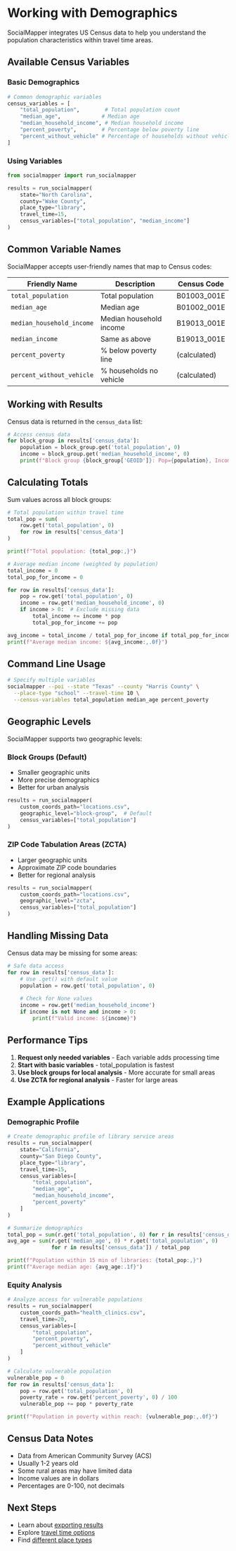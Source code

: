 # Working with Demographics

SocialMapper integrates US Census data to help you understand the population characteristics within travel time areas.

## Available Census Variables

### Basic Demographics

```python
# Common demographic variables
census_variables = [
    "total_population",        # Total population count
    "median_age",             # Median age
    "median_household_income", # Median household income
    "percent_poverty",        # Percentage below poverty line
    "percent_without_vehicle" # Percentage of households without vehicles
]
```

### Using Variables

```python
from socialmapper import run_socialmapper

results = run_socialmapper(
    state="North Carolina",
    county="Wake County", 
    place_type="library",
    travel_time=15,
    census_variables=["total_population", "median_income"]
)
```

## Common Variable Names

SocialMapper accepts user-friendly names that map to Census codes:

| Friendly Name | Description | Census Code |
|--------------|-------------|-------------|
| `total_population` | Total population | B01003_001E |
| `median_age` | Median age | B01002_001E |
| `median_household_income` | Median household income | B19013_001E |
| `median_income` | Same as above | B19013_001E |
| `percent_poverty` | % below poverty line | (calculated) |
| `percent_without_vehicle` | % households no vehicle | (calculated) |

## Working with Results

Census data is returned in the `census_data` list:

```python
# Access census data
for block_group in results['census_data']:
    population = block_group.get('total_population', 0)
    income = block_group.get('median_household_income', 0)
    print(f"Block group {block_group['GEOID']}: Pop={population}, Income=${income}")
```

## Calculating Totals

Sum values across all block groups:

```python
# Total population within travel time
total_pop = sum(
    row.get('total_population', 0) 
    for row in results['census_data']
)

print(f"Total population: {total_pop:,}")

# Average median income (weighted by population)
total_income = 0
total_pop_for_income = 0

for row in results['census_data']:
    pop = row.get('total_population', 0)
    income = row.get('median_household_income', 0)
    if income > 0:  # Exclude missing data
        total_income += income * pop
        total_pop_for_income += pop

avg_income = total_income / total_pop_for_income if total_pop_for_income > 0 else 0
print(f"Average median income: ${avg_income:,.0f}")
```

## Command Line Usage

```bash
# Specify multiple variables
socialmapper --poi --state "Texas" --county "Harris County" \
  --place-type "school" --travel-time 10 \
  --census-variables total_population median_age percent_poverty
```

## Geographic Levels

SocialMapper supports two geographic levels:

### Block Groups (Default)
- Smaller geographic units
- More precise demographics
- Better for urban analysis

```python
results = run_socialmapper(
    custom_coords_path="locations.csv",
    geographic_level="block-group",  # Default
    census_variables=["total_population"]
)
```

### ZIP Code Tabulation Areas (ZCTA)
- Larger geographic units
- Approximate ZIP code boundaries
- Better for regional analysis

```python
results = run_socialmapper(
    custom_coords_path="locations.csv",
    geographic_level="zcta",
    census_variables=["total_population"]
)
```

## Handling Missing Data

Census data may be missing for some areas:

```python
# Safe data access
for row in results['census_data']:
    # Use .get() with default value
    population = row.get('total_population', 0)
    
    # Check for None values
    income = row.get('median_household_income')
    if income is not None and income > 0:
        print(f"Valid income: ${income}")
```

## Performance Tips

1. **Request only needed variables** - Each variable adds processing time
2. **Start with basic variables** - total_population is fastest
3. **Use block groups for local analysis** - More accurate for small areas
4. **Use ZCTA for regional analysis** - Faster for large areas

## Example Applications

### Demographic Profile

```python
# Create demographic profile of library service areas
results = run_socialmapper(
    state="California",
    county="San Diego County",
    place_type="library",
    travel_time=15,
    census_variables=[
        "total_population",
        "median_age",
        "median_household_income",
        "percent_poverty"
    ]
)

# Summarize demographics
total_pop = sum(r.get('total_population', 0) for r in results['census_data'])
avg_age = sum(r.get('median_age', 0) * r.get('total_population', 0) 
              for r in results['census_data']) / total_pop

print(f"Population within 15 min of libraries: {total_pop:,}")
print(f"Average median age: {avg_age:.1f}")
```

### Equity Analysis

```python
# Analyze access for vulnerable populations
results = run_socialmapper(
    custom_coords_path="health_clinics.csv",
    travel_time=20,
    census_variables=[
        "total_population",
        "percent_poverty",
        "percent_without_vehicle"
    ]
)

# Calculate vulnerable population
vulnerable_pop = 0
for row in results['census_data']:
    pop = row.get('total_population', 0)
    poverty_rate = row.get('percent_poverty', 0) / 100
    vulnerable_pop += pop * poverty_rate

print(f"Population in poverty within reach: {vulnerable_pop:,.0f}")
```

## Census Data Notes

- Data from American Community Survey (ACS)
- Usually 1-2 years old
- Some rural areas may have limited data
- Income values are in dollars
- Percentages are 0-100, not decimals

## Next Steps

- Learn about [exporting results](exporting-results.md)
- Explore [travel time options](travel-time.md)
- Find [different place types](finding-places.md)
